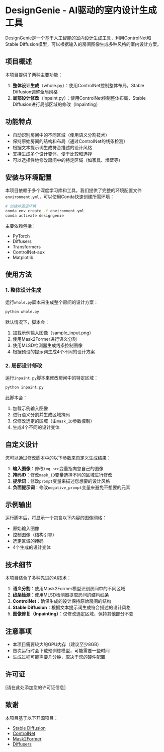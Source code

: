 # DesignGenie - AI驱动的室内设计生成工具

DesignGenie是一个基于人工智能的室内设计生成工具，利用ControlNet和Stable Diffusion模型，可以根据输入的房间图像生成多种风格的室内设计方案。

## 项目概述

本项目提供了两种主要功能：
1. **整体设计生成**（whole.py）：使用ControlNet控制整体布局，Stable Diffusion调整全局风格
2. **局部设计修改**（inpaint.py）：使用ControlNet控制整体布局，Stable Diffusion进行局部区域的修改（Inpainting）

## 功能特点

- 自动识别房间中的不同区域（使用语义分割技术）
- 保持原始房间的结构和布局（通过ControlNet的线条检测）
- 根据文本提示词生成符合描述的设计风格
- 支持生成多个设计变体，便于比较和选择
- 可以选择性地修改房间中的特定区域（如家具、墙壁等）

## 安装与环境配置

本项目依赖于多个深度学习库和工具。我们提供了完整的环境配置文件`environment.yml`，可以使用Conda快速创建所需环境：

```bash
# 创建并激活环境
conda env create -f environment.yml
conda activate designgenie
```

主要依赖包括：
- PyTorch
- Diffusers
- Transformers
- ControlNet-aux
- Matplotlib

## 使用方法

### 1. 整体设计生成

运行`whole.py`脚本来生成整个房间的设计方案：

```bash
python whole.py
```

默认情况下，脚本会：
1. 加载示例输入图像（sample_input.png）
2. 使用Mask2Former进行语义分割
3. 使用MLSD检测器生成线条控制图像
4. 根据预设的提示词生成4个不同的设计方案

### 2. 局部设计修改

运行`inpaint.py`脚本来修改房间中的特定区域：

```bash
python inpaint.py
```

此脚本会：
1. 加载示例输入图像
2. 进行语义分割并生成区域掩码
3. 仅修改选定的区域（由`mask_ID`参数控制）
4. 生成4个不同的设计变体

## 自定义设计

您可以通过修改脚本中的以下参数来自定义生成结果：

1. **输入图像**：修改`img_src`变量指向您自己的图像
2. **掩码ID**：修改`mask_ID`变量选择不同的区域进行修改
3. **提示词**：修改`prompt`变量来描述您想要的设计风格
4. **负面提示词**：修改`negative_prompt`变量来避免不想要的元素

## 示例输出

运行脚本后，将显示一个包含以下内容的图像网格：
- 原始输入图像
- 控制图像（结构引导）
- 选定区域的掩码
- 4个生成的设计变体

## 技术细节

本项目结合了多种先进的AI技术：

1. **语义分割**：使用Mask2Former模型识别房间中的不同区域
2. **线条检测**：使用MLSD检测器提取房间的结构线条
3. **ControlNet**：确保生成的设计保持原始房间的结构
4. **Stable Diffusion**：根据文本提示词生成符合描述的设计风格
5. **图像修复（Inpainting）**：仅修改选定区域，保持其他部分不变

## 注意事项

- 本项目需要较大的GPU内存（建议至少8GB）
- 首次运行时会下载预训练模型，可能需要一些时间
- 生成过程可能需要几分钟，取决于您的硬件配置

## 许可证

[请在此处添加您的许可证信息]

## 致谢

本项目基于以下开源项目：
- [Stable Diffusion](https://github.com/CompVis/stable-diffusion)
- [ControlNet](https://github.com/lllyasviel/ControlNet)
- [Mask2Former](https://github.com/facebookresearch/Mask2Former)
- [Diffusers](https://github.com/huggingface/diffusers)
